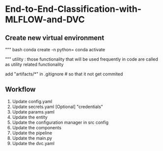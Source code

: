 # End-to-End-Classification-with-MLFLOW-and-DVC

## Create new virtual environment
""" bash
conda create -n <name> python=<version>
conda activate <name>

"""
utility : those functionality that will  be used frequently in code are called as utility related functionality

add "artifacts/*" in .gitignore # so that it not get commited

## Workflow

1. Update config.yaml
2. Update secrets.yaml [Optional] "credentials"
3. Update params.yaml
4. Update the entity
5. Update the configuration manager in src config
6. Update the components
7. Update the pipeline
8. Update the main.py
9. Update the dvc.yaml
